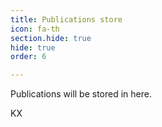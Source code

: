 ```yaml
---
title: Publications store
icon: fa-th
section.hide: true
hide: true
order: 6

---
```


Publications will be stored in here.

KX
